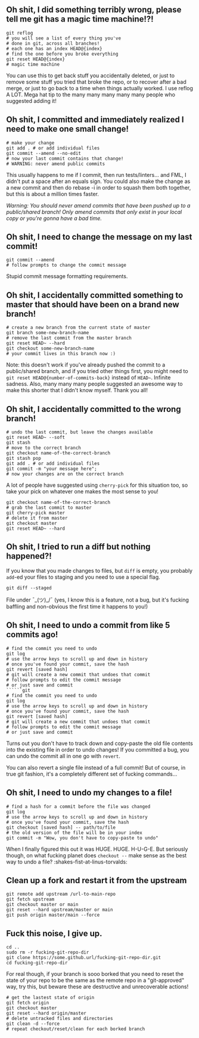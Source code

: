 ﻿
## Oh shit, I did something terribly wrong, please tell me git has a magic time machine!?!

```git
git reflog
# you will see a list of every thing you've
# done in git, across all branches!
# each one has an index HEAD@{index}
# find the one before you broke everything
git reset HEAD@{index}
# magic time machine
```
You can use this to get back stuff you accidentally deleted, or just to remove some stuff you tried that broke the repo, or to recover after a bad merge, or just to go back to a time when things actually worked. I use reflog A LOT. Mega hat tip to the many many many many many people who suggested adding it!

## Oh shit, I committed and immediately realized I need to make one small change!

```git
# make your change
git add . # or add individual files
git commit --amend --no-edit
# now your last commit contains that change!
# WARNING: never amend public commits
```

This usually happens to me if I commit, then run tests/linters... and FML, I didn't put a space after an equals sign. You could also make the change as a new commit and then do rebase -i in order to squash them both together, but this is about a million times faster.

*Warning: You should never amend commits that have been pushed up to a public/shared branch! Only amend commits that only exist in your local copy or you're gonna have a bad time.*

## Oh shit, I need to change the message on my last commit!
```git
git commit --amend
# follow prompts to change the commit message
```
Stupid commit message formatting requirements.

## Oh shit, I accidentally committed something to master that should have been on a brand new branch!
```git
# create a new branch from the current state of master
git branch some-new-branch-name
# remove the last commit from the master branch
git reset HEAD~ --hard
git checkout some-new-branch-name
# your commit lives in this branch now :)
```
Note: this doesn't work if you've already pushed the commit to a public/shared branch, and if you tried other things first, you might need to `git reset HEAD@{number-of-commits-back}` instead of `HEAD~`. Infinite sadness. Also, many many many people suggested an awesome way to make this shorter that I didn't know myself. Thank you all!

## Oh shit, I accidentally committed to the wrong branch!
```git
# undo the last commit, but leave the changes available
git reset HEAD~ --soft
git stash
# move to the correct branch
git checkout name-of-the-correct-branch
git stash pop
git add . # or add individual files
git commit -m "your message here";
# now your changes are on the correct branch
```
A lot of people have suggested using `cherry-pick` for this situation too, so take your pick on whatever one makes the most sense to you!
```git
git checkout name-of-the-correct-branch
# grab the last commit to master
git cherry-pick master
# delete it from master
git checkout master
git reset HEAD~ --hard
```

## Oh shit, I tried to run a diff but nothing happened?!
If you know that you made changes to files, but `diff` is empty, you probably `add`-ed your files to staging and you need to use a special flag.
```git
git diff --staged
```
File under ¯\_(ツ)_/¯ (yes, I know this is a feature, not a bug, but it's fucking baffling and non-obvious the first time it happens to you!)
## Oh shit, I need to undo a commit from like 5 commits ago!
```git
# find the commit you need to undo
git log
# use the arrow keys to scroll up and down in history
# once you've found your commit, save the hash
git revert [saved hash]
# git will create a new commit that undoes that commit
# follow prompts to edit the commit message
# or just save and commit
``````git
# find the commit you need to undo
git log
# use the arrow keys to scroll up and down in history
# once you've found your commit, save the hash
git revert [saved hash]
# git will create a new commit that undoes that commit
# follow prompts to edit the commit message
# or just save and commit
```
Turns out you don't have to track down and copy-paste the old file contents into the existing file in order to undo changes! If you committed a bug, you can undo the commit all in one go with  `revert`.

You can also revert a single file instead of a full commit! But of course, in true git fashion, it's a completely different set of fucking commands...

## Oh shit, I need to undo my changes to a file!
```git
# find a hash for a commit before the file was changed
git log
# use the arrow keys to scroll up and down in history
# once you've found your commit, save the hash
git checkout [saved hash] -- path/to/file
# the old version of the file will be in your index
git commit -m "Wow, you don't have to copy-paste to undo"
```
When I finally figured this out it was HUGE. HUGE. H-U-G-E. But seriously though, on what fucking planet does `checkout --` make sense as the best way to undo a file? :shakes-fist-at-linus-torvalds:

## Clean up a fork and restart it from the upstream
```git
git remote add upstream /url-to-main-repo
git fetch upstream
git checkout master or main
git reset --hard upstream/master or main  
git push origin master/main --force 
```

## Fuck this noise, I give up.
```git
cd ..
sudo rm -r fucking-git-repo-dir
git clone https://some.github.url/fucking-git-repo-dir.git
cd fucking-git-repo-dir
```
For real though, if your branch is sooo borked that you need to reset the state of your repo to be the same as the remote repo in a "git-approved" way, try this, but beware these are destructive and unrecoverable actions!
```git
# get the lastest state of origin
git fetch origin
git checkout master
git reset --hard origin/master
# delete untracked files and directories
git clean -d --force
# repeat checkout/reset/clean for each borked branch
```


